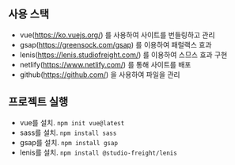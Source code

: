 ## 사용 스택
- vue(https://ko.vuejs.org/) 를 사용하여 사이트를 번들링하고 관리
- gsap(https://greensock.com/gsap) 를 이용하여 패럴랙스 효과
- lenis(https://lenis.studiofreight.com/) 를 이용하여 스므스 효과 구현
- netlify(https://www.netlify.com/) 를 통해 사이트를 배포
- github(https://github.com/) 을 사용하여 파일을 관리


## 프로젝트 실행
- vue를 설치. `npm init vue@latest`
- sass를 설치. `npm install sass`
- gsap를 설치. `npm install gsap`
- lenis를 설치. `npm install @studio-freight/lenis`
